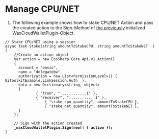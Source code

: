 # Manage CPU/NET

1. The following example shows how to stake CPU/NET Action and pass the created action to the Sign-Method of [the previously](https://liquiidio.gitbook.io/unity-plugin-suite/v/wcwunity/examples/example\_a) initialized WaxCloudWalletPlugin-Object.

<pre class="language-csharp"><code class="lang-csharp">// Stake CPU/NET using a session
async Task Stake(string amountToStakeCPU, string amountToStakeNET  )
{
    //Create an action object
    var action = new EosSharp.Core.Api.v1.Action()
    {
      account = "eosio",
      name = "delegatebw",
      authorization = new List&#x3C;PermissionLevel>() { UiToolkitExample.LinkSession.Auth  },
      data = new Dictionary&#x3C;string, object>
      {
              { "from", "............1" },
              { "receiver", "............1" },
    		      { "stake_cpu_quantity", amountToStakeCPU },
    		      { "stake_net_quantity", amountToStakeNET },
      }
    };
		
    // Sign with the action created
<strong>    _waxCloudWalletPlugin.Sign(new[] { action });
</strong>}
</code></pre>

